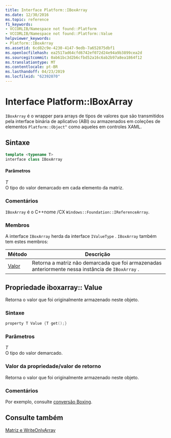 ```yaml
---
title: Interface Platform::IBoxArray
ms.date: 12/30/2016
ms.topic: reference
f1_keywords:
- VCCORLIB/Namespace not found::Platform
- VCCORLIB/Namespace not found::Platform::Value
helpviewer_keywords:
- Platform::IBoxArray
ms.assetid: 6cd82c9e-4230-4147-9edb-7a652875dbf1
ms.openlocfilehash: ea2517ad64cfd6742ef072d24e94a9b3899cea2d
ms.sourcegitcommit: 0ab61bc3d2b6cfbd52a16c6ab2b97a8ea1864f12
ms.translationtype: MT
ms.contentlocale: pt-BR
ms.lasthandoff: 04/23/2019
ms.locfileid: "62392070"
---
```

# <a name="platformiboxarray-interface"></a>Interface Platform::IBoxArray

`IBoxArray` é o wrapper para arrays de tipos de valores que são transmitidos pela interface binária de aplicativo (ABI) ou armazenados em coleções de elementos `Platform::Object^` como aqueles em controles XAML.

## <a name="syntax"></a>Sintaxe

```cpp
template <typename T>
interface class IBoxArray
```

#### <a name="parameters"></a>Parâmetros

*T*<br/>
O tipo do valor demarcado em cada elemento da matriz.

### <a name="remarks"></a>Comentários

`IBoxArray` é o C++nome /CX `Windows::Foundation::IReferenceArray`.

### <a name="members"></a>Membros

A interface `IBoxArray` herda da interface `IValueType` . `IBoxArray` também tem estes membros:

|Método|Descrição|
|------------|-----------------|
|[Valor](#value)|Retorna a matriz não demarcada que foi armazenadas anteriormente nessa instância de `IBoxArray` .|

## <a name="value"></a> Propriedade iboxarray:: Value

Retorna o valor que foi originalmente armazenado neste objeto.

### <a name="syntax"></a>Sintaxe

```cpp
property T Value {T get();}
```

### <a name="parameters"></a>Parâmetros

*T*<br/>
O tipo do valor demarcado.

### <a name="property-valuereturn-value"></a>Valor da propriedade/valor de retorno

Retorna o valor que foi originalmente armazenado neste objeto.

### <a name="remarks"></a>Comentários

Por exemplo, consulte [conversão Boxing](../cppcx/boxing-c-cx.md).

## <a name="see-also"></a>Consulte também

[Matriz e WriteOnlyArray](../cppcx/array-and-writeonlyarray-c-cx.md)

